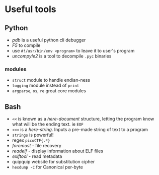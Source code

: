 # Useful tools

## Python
- *pdb* is a useful python cli debugger
- *F5* to compile
- use `#!/usr/bin/env <program>` to leave it to user's program
- *uncompyle2* is a tool to decompile `.pyc` binaries

### modules
- `struct` module to handle endian-ness
- `logging` module instead of `print`
- `argparse`, `os`, `re` great core modules

## Bash
- `<<` is known as a _here-document_ structure, letting the program know what will be the ending text. ie `EOF`
- `<<<` is a _here-string_. Inputs a pre-made string of text to a program
- `strings` is powerful!
- regex `picoCTF{.*}`
- *foremost* - file recovery
- *readelf* - display information about ELF files
- *exiftool* - read metadata
- quipquip website for substitution cipher
- `hexdump -C` for Canonical per-byte
